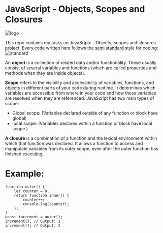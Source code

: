 # JavaScript - Objects, Scopes and Closures

![logo](https://www.tabnine.com/academy/wp-content/uploads/2020/10/academy_3.png)

This repo contains my tasks on JavaSriptc - Objects, scopes and closures project.
Every code written here follows the [semi standard](https://github.com/standard/semistandard) style for coding:
![standard](https://raw.githubusercontent.com/standard/semistandard/master/badge.svg) 

An **object** is a collection of related data and/or functionality. These usually consist of several variables and functions (which are called properties and methods when they are inside objects). 

**Scope** refers to the visibility and accessibility of variables, functions, and objects in different parts of your code during runtime. It determines which variables are accessible from where in your code and how those variables are resolved when they are referenced.
JavaScript has two main types of scope:
 - Global scope: (Variables declared outside of any function or block have global)
 - local scope: (Variables declared within a function or block have local scope.)

**A closure** is a combination of a function and the lexical environment within which that function was declared. It allows a function to access and manipulate variables from its outer scope, even after the outer function has finished executing.
# Example:

```
function outer() {
    let counter = 0;
    return function inner() {
        counter++;
        console.log(counter);
    };
}
const increment = outer();
increment(); // Output: 1
increment(); // Output: 2
```
